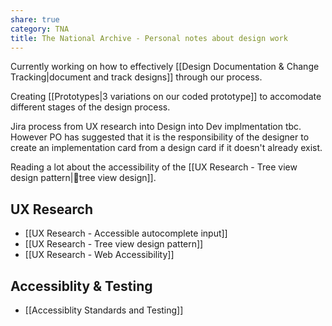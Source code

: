 ```yaml
---
share: true
category: TNA
title: The National Archive - Personal notes about design work
---
```


Currently working on how to effectively [[Design Documentation & Change Tracking|document and track designs]] through our process. 

Creating [[Prototypes|3 variations on our coded prototype]] to accomodate different stages of the design process. 

Jira process from UX research into Design into Dev implmentation tbc. However PO has suggested that it is the responsibility of the designer to create an implementation card from a design card if it doesn't already exist. 

Reading a lot about the accessibility of the [[UX Research - Tree view design pattern|🌳tree view design]]. 

## UX Research

- [[UX Research - Accessible autocomplete input]]
- [[UX Research - Tree view design pattern]]
- [[UX Research - Web Accessibility]]

## Accessiblity & Testing
- [[Accessiblity Standards and Testing]]